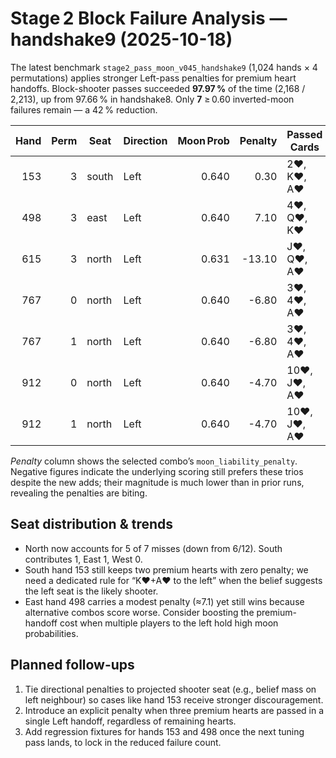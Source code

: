 # Stage 2 Block Failure Analysis — handshake9 (2025-10-18)

The latest benchmark `stage2_pass_moon_v045_handshake9` (1,024 hands × 4 permutations) applies stronger Left-pass penalties for premium heart handoffs. Block-shooter passes succeeded **97.97 %** of the time (2,168 / 2,213), up from 97.66 % in handshake8. Only **7** ≥ 0.60 inverted-moon failures remain — a 42 % reduction.

| Hand | Perm | Seat | Direction | Moon Prob | Penalty | Passed Cards | Shooter |
| ---: | ---: | --- | --- | ---: | ---: | --- | --- |
| 153 | 3 | south | Left | 0.640 | 0.30 | 2♥, K♥, A♥ | north |
| 498 | 3 | east | Left | 0.640 | 7.10 | 4♥, Q♥, K♥ | north |
| 615 | 3 | north | Left | 0.631 | -13.10 | J♥, Q♥, A♥ | east |
| 767 | 0 | north | Left | 0.640 | -6.80 | 3♥, 4♥, A♥ | south |
| 767 | 1 | north | Left | 0.640 | -6.80 | 3♥, 4♥, A♥ | south |
| 912 | 0 | north | Left | 0.640 | -4.70 | 10♥, J♥, A♥ | south |
| 912 | 1 | north | Left | 0.640 | -4.70 | 10♥, J♥, A♥ | south |

_Penalty_ column shows the selected combo’s `moon_liability_penalty`. Negative figures indicate the underlying scoring still prefers these trios despite the new adds; their magnitude is much lower than in prior runs, revealing the penalties are biting.

## Seat distribution & trends

- North now accounts for 5 of 7 misses (down from 6/12). South contributes 1, East 1, West 0.
- South hand 153 still keeps two premium hearts with zero penalty; we need a dedicated rule for “K♥+A♥ to the left” when the belief suggests the left seat is the likely shooter.
- East hand 498 carries a modest penalty (≈7.1) yet still wins because alternative combos score worse. Consider boosting the premium-handoff cost when multiple players to the left hold high moon probabilities.

## Planned follow-ups

1. Tie directional penalties to projected shooter seat (e.g., belief mass on left neighbour) so cases like hand 153 receive stronger discouragement.
2. Introduce an explicit penalty when three premium hearts are passed in a single Left handoff, regardless of remaining hearts.
3. Add regression fixtures for hands 153 and 498 once the next tuning pass lands, to lock in the reduced failure count.
